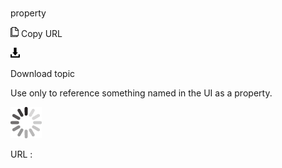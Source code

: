 # 

property

![Copy URL](media/property/Copy.png)
Copy URL

![Download](media/property/Download.png)

Download topic

Use only to reference something named in the UI as a property. 

![In progress](media/property/activity-large.gif)

URL :
